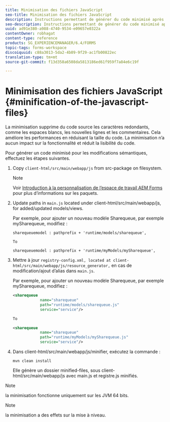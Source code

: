 ```yaml
---
title: Minimisation des fichiers JavaScript
seo-title: Minimisation des fichiers JavaScript
description: Instructions permettant de générer du code minimisé après des personnalisations de l’espace de travail AEM Forms pour optimiser les fichiers JS pour le Web.
seo-description: Instructions permettant de générer du code minimisé après des personnalisations de l’espace de travail AEM Forms pour optimiser les fichiers JS pour le Web.
uuid: ad91e380-a988-4740-9534-e09657e0322a
contentOwner: robhagat
content-type: reference
products: SG_EXPERIENCEMANAGER/6.4/FORMS
topic-tags: forms-workspace
discoiquuid: c88a3013-5da2-4b09-9f29-ac1fb00822ec
translation-type: tm+mt
source-git-commit: f13d358a6508da5813186ed61f959f7a84e6c19f

---
```



# Minimisation des fichiers JavaScript {#minification-of-the-javascript-files}

La minimisation supprime du code source les caractères redondants, comme les espaces blancs, les nouvelles lignes et les commentaires. Cela améliore les performances en réduisant la taille du code. La minimisation n’a aucun impact sur la fonctionnalité et réduit la lisibilité du code.

Pour générer un code minimisé pour les modifications sémantiques, effectuez les étapes suivantes.

1. Copy `client-html/src/main/webapp/js` from src-package on filesystem.

   >[!NOTE]
   >
   >Voir [Introduction à la personnalisation de l’espace de travail AEM Forms](/help/forms/using/introduction-customizing-html-workspace.md) pour plus d’informations sur les paquets.

1. Update paths in `main.js` located under client-html/src/main/webapp/js, for added/updated models/views.

   Par exemple, pour ajouter un nouveau modèle Sharequeue, par exemple mySharequeue, modifiez :

   ```
   sharequeuemodel : pathprefix + 'runtime/models/sharequeue',
   
   To
   
   sharequeuemodel : pathprefix + 'runtime/myModels/mySharequeue',
   ```

1. Mettre à jour `registry-config.xml, located at client-html/src/main/webapp/js/resource_generator,` en cas de modification/ajout d’alias dans `main.js`.

   Par exemple, pour ajouter un nouveau modèle Sharequeue, par exemple mySharequeue, modifiez :

   ```xml
   <sharequeue
               name="sharequeue"
               path="runtime/models/sharequeue.js"
               service="service"/>
   
   To
   
   <sharequeue
               name="sharequeue"
               path="runtime/myModels/mySharequeue.js"
               service="service"/>
   ```

1. Dans client-html/src/main/webapp/js/minifier, exécutez la commande :

   ```shell
   mvn clean install
   ```

   Elle génère un dossier minified-files, sous client-html/src/main/webapp/js avec main.js et registre.js minifiés.

>[!NOTE]
>
>la minimisation fonctionne uniquement sur les JVM 64 bits.

>[!NOTE]
>
>la minimisation a des effets sur la mise à niveau.
